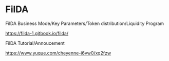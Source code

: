 # FilDA
FilDA Business Mode/Key Parameters/Token distribution/Liquidity Program

https://filda-1.gitbook.io/filda/

FilDA Tutorial/Annoucement

https://www.yuque.com/cheyenne-i6vw0/xq2fzw

